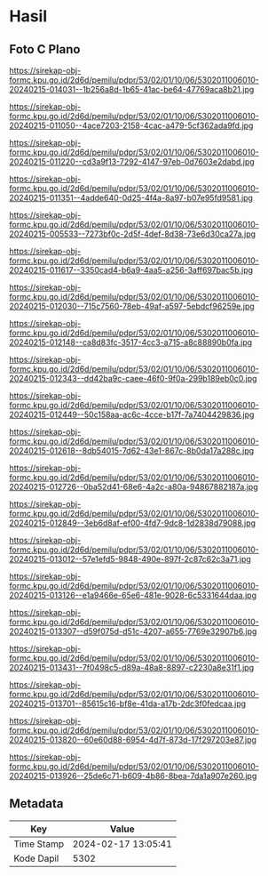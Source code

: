# Hasil

## Foto C Plano

https://sirekap-obj-formc.kpu.go.id/2d6d/pemilu/pdpr/53/02/01/10/06/5302011006010-20240215-014031--1b256a8d-1b65-41ac-be64-47769aca8b21.jpg

https://sirekap-obj-formc.kpu.go.id/2d6d/pemilu/pdpr/53/02/01/10/06/5302011006010-20240215-011050--4ace7203-2158-4cac-a479-5cf362ada9fd.jpg

https://sirekap-obj-formc.kpu.go.id/2d6d/pemilu/pdpr/53/02/01/10/06/5302011006010-20240215-011220--cd3a9f13-7292-4147-97eb-0d7603e2dabd.jpg

https://sirekap-obj-formc.kpu.go.id/2d6d/pemilu/pdpr/53/02/01/10/06/5302011006010-20240215-011351--4adde640-0d25-4f4a-8a97-b07e95fd9581.jpg

https://sirekap-obj-formc.kpu.go.id/2d6d/pemilu/pdpr/53/02/01/10/06/5302011006010-20240215-005533--7273bf0c-2d5f-4def-8d38-73e6d30ca27a.jpg

https://sirekap-obj-formc.kpu.go.id/2d6d/pemilu/pdpr/53/02/01/10/06/5302011006010-20240215-011617--3350cad4-b6a9-4aa5-a256-3aff697bac5b.jpg

https://sirekap-obj-formc.kpu.go.id/2d6d/pemilu/pdpr/53/02/01/10/06/5302011006010-20240215-012030--715c7560-78eb-49af-a597-5ebdcf96259e.jpg

https://sirekap-obj-formc.kpu.go.id/2d6d/pemilu/pdpr/53/02/01/10/06/5302011006010-20240215-012148--ca8d83fc-3517-4cc3-a715-a8c88890b0fa.jpg

https://sirekap-obj-formc.kpu.go.id/2d6d/pemilu/pdpr/53/02/01/10/06/5302011006010-20240215-012343--dd42ba9c-caee-46f0-9f0a-299b189eb0c0.jpg

https://sirekap-obj-formc.kpu.go.id/2d6d/pemilu/pdpr/53/02/01/10/06/5302011006010-20240215-012449--50c158aa-ac6c-4cce-b17f-7a7404429836.jpg

https://sirekap-obj-formc.kpu.go.id/2d6d/pemilu/pdpr/53/02/01/10/06/5302011006010-20240215-012618--8db54015-7d62-43e1-867c-8b0da17a288c.jpg

https://sirekap-obj-formc.kpu.go.id/2d6d/pemilu/pdpr/53/02/01/10/06/5302011006010-20240215-012726--0ba52d41-68e6-4a2c-a80a-94867882187a.jpg

https://sirekap-obj-formc.kpu.go.id/2d6d/pemilu/pdpr/53/02/01/10/06/5302011006010-20240215-012849--3eb6d8af-ef00-4fd7-9dc8-1d2838d79088.jpg

https://sirekap-obj-formc.kpu.go.id/2d6d/pemilu/pdpr/53/02/01/10/06/5302011006010-20240215-013012--57e1efd5-9848-490e-897f-2c87c62c3a71.jpg

https://sirekap-obj-formc.kpu.go.id/2d6d/pemilu/pdpr/53/02/01/10/06/5302011006010-20240215-013126--e1a9466e-65e6-481e-9028-6c5331644daa.jpg

https://sirekap-obj-formc.kpu.go.id/2d6d/pemilu/pdpr/53/02/01/10/06/5302011006010-20240215-013307--d59f075d-d51c-4207-a655-7769e32907b6.jpg

https://sirekap-obj-formc.kpu.go.id/2d6d/pemilu/pdpr/53/02/01/10/06/5302011006010-20240215-013431--7f0498c5-d89a-48a8-8897-c2230a8e31f1.jpg

https://sirekap-obj-formc.kpu.go.id/2d6d/pemilu/pdpr/53/02/01/10/06/5302011006010-20240215-013701--85615c16-bf8e-41da-a17b-2dc3f0fedcaa.jpg

https://sirekap-obj-formc.kpu.go.id/2d6d/pemilu/pdpr/53/02/01/10/06/5302011006010-20240215-013820--60e60d88-6954-4d7f-873d-17f297203e87.jpg

https://sirekap-obj-formc.kpu.go.id/2d6d/pemilu/pdpr/53/02/01/10/06/5302011006010-20240215-013926--25de6c71-b609-4b86-8bea-7da1a907e260.jpg


## Metadata

| Key        | Value               |
| ---------- | ------------------- |
| Time Stamp | 2024-02-17 13:05:41 |
| Kode Dapil | 5302                |



